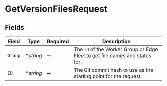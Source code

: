 # GetVersionFilesRequest


## Fields

| Field                                                                                   | Type                                                                                    | Required                                                                                | Description                                                                             |
| --------------------------------------------------------------------------------------- | --------------------------------------------------------------------------------------- | --------------------------------------------------------------------------------------- | --------------------------------------------------------------------------------------- |
| `Group`                                                                                 | **string*                                                                               | :heavy_minus_sign:                                                                      | The <code>id</code> of the Worker Group or Edge Fleet to get file names and status for. |
| `ID`                                                                                    | **string*                                                                               | :heavy_minus_sign:                                                                      | The Git commit hash to use as the starting point for the request.                       |